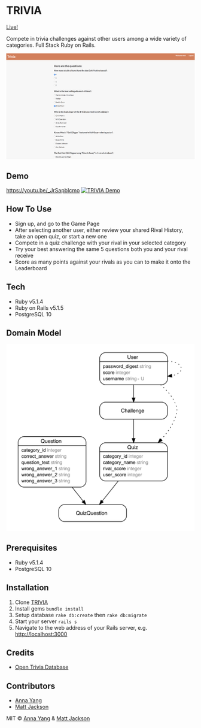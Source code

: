 # TRIVIA

[Live!](http://trivia-anna-mmatt.herokuapp.com/)

Compete in trivia challenges against other users among a wide variety of categories. Full Stack Ruby on Rails.

![TRIVIA-screenshot](https://github.com/matjack9/TRIVIA/blob/master/TRIVIA-screenshot.png)

## Demo

https://youtu.be/_JrSapbIcmo
[![TRIVIA Demo](http://img.youtube.com/vi/_JrSapbIcmo/0.jpg)](https://youtu.be/_JrSapbIcmo)

## How To Use

* Sign up, and go to the Game Page
* After selecting another user, either review your shared Rival History, take an open quiz, or start a new one
* Compete in a quiz challenge with your rival in your selected category
* Try your best answering the same 5 questions both you and your rival receive
* Score as many points against your rivals as you can to make it onto the Leaderboard

## Tech

* Ruby v5.1.4
* Ruby on Rails v5.1.5
* PostgreSQL 10

## Domain Model

![TRIVIA-relationships](https://github.com/matjack9/TRIVIA/blob/master/TRIVIA-relationships.png)

## Prerequisites

* Ruby v5.1.4
* PostgreSQL 10

## Installation

1.  Clone [TRIVIA](https://github.com/matjack9/TRIVIA)
2.  Install gems `bundle install`
3.  Setup database `rake db:create` then `rake db:migrate`
4.  Start your server `rails s`
5.  Navigate to the web address of your Rails server, e.g. [http://localhost:3000](http://localhost:3000)

## Credits

* [Open Trivia Database](https://opentdb.com/)

## Contributors

* [Anna Yang](https://github.com/yanganna68)
* [Matt Jackson](https://github.com/matjack9)

MIT © [Anna Yang](https://github.com/yanganna68) & [Matt Jackson](https://www.linkedin.com/in/matjack/)
